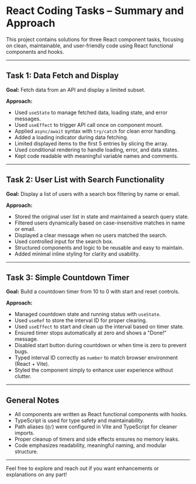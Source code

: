 # React Coding Tasks – Summary and Approach

This project contains solutions for three React component tasks, focusing on clean, maintainable, and user-friendly code using React functional components and hooks.

---

## Task 1: Data Fetch and Display

**Goal:** Fetch data from an API and display a limited subset.

**Approach:**

- Used `useState` to manage fetched data, loading state, and error messages.
- Used `useEffect` to trigger API call once on component mount.
- Applied `async/await` syntax with `try/catch` for clean error handling.
- Added a loading indicator during data fetching.
- Limited displayed items to the first 5 entries by slicing the array.
- Used conditional rendering to handle loading, error, and data states.
- Kept code readable with meaningful variable names and comments.

---

## Task 2: User List with Search Functionality

**Goal:** Display a list of users with a search box filtering by name or email.

**Approach:**

- Stored the original user list in state and maintained a search query state.
- Filtered users dynamically based on case-insensitive matches in name or email.
- Displayed a clear message when no users matched the search.
- Used controlled input for the search box.
- Structured components and logic to be reusable and easy to maintain.
- Added minimal inline styling for clarity and usability.

---

## Task 3: Simple Countdown Timer

**Goal:** Build a countdown timer from 10 to 0 with start and reset controls.

**Approach:**

- Managed countdown state and running status with `useState`.
- Used `useRef` to store the interval ID for proper clearing.
- Used `useEffect` to start and clean up the interval based on timer state.
- Ensured timer stops automatically at zero and shows a "Done!" message.
- Disabled start button during countdown or when time is zero to prevent bugs.
- Typed interval ID correctly as `number` to match browser environment (React + Vite).
- Styled the component simply to enhance user experience without clutter.

---

## General Notes

- All components are written as React functional components with hooks.
- TypeScript is used for type safety and maintainability.
- Path aliases (`@/`) were configured in Vite and TypeScript for cleaner imports.
- Proper cleanup of timers and side effects ensures no memory leaks.
- Code emphasizes readability, meaningful naming, and modular structure.

---

Feel free to explore and reach out if you want enhancements or explanations on any part!
